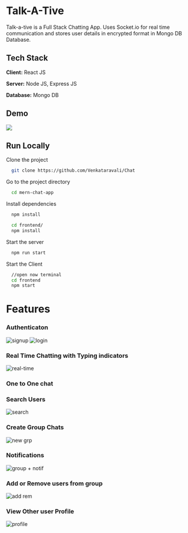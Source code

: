 
# Talk-A-Tive

Talk-a-tive is a Full Stack Chatting App.
Uses Socket.io for real time communication and stores user details in encrypted format in Mongo DB Database.
## Tech Stack

**Client:** React JS

**Server:** Node JS, Express JS

**Database:** Mongo DB
  
## Demo



![](https://github.com/piyush-eon/mern-chat-app/blob/master/screenshots/group%20%2B%20notif.PNG)
## Run Locally

Clone the project

```bash
  git clone https://github.com/Venkataravali/Chat
```

Go to the project directory

```bash
  cd mern-chat-app
```

Install dependencies

```bash
  npm install
```

```bash
  cd frontend/
  npm install
```

Start the server

```bash
  npm run start
```
Start the Client

```bash
  //open now terminal
  cd frontend
  npm start
```

  
# Features

### Authenticaton
![signup](https://github.com/Venkataravali/Chat/assets/125343215/3f4816d4-e796-4400-be7a-c3b913c378a6)
![login](https://github.com/Venkataravali/Chat/assets/125343215/68474c0c-158e-4e04-9600-3963abca2496)



### Real Time Chatting with Typing indicators
![real-time](https://github.com/Venkataravali/Chat/assets/125343215/c02b8558-b7cb-41ee-bcc8-74010ee9ef8f)


### One to One chat


### Search Users
![search](https://github.com/Venkataravali/Chat/assets/125343215/925bc3ac-8806-432b-bc13-ec63bcbf26d0)


### Create Group Chats
![new grp](https://github.com/Venkataravali/Chat/assets/125343215/9cb8a81a-2362-4688-9bfe-35f6ff2c8e90)


### Notifications 
![group + notif](https://github.com/Venkataravali/Chat/assets/125343215/1d20fe94-4280-40c6-898a-b40ee656ca8b)



### Add or Remove users from group
![add rem](https://github.com/Venkataravali/Chat/assets/125343215/3e77945b-f6de-4abb-99ad-9a3cb4b08d1f)


### View Other user Profile
![profile](https://github.com/Venkataravali/Chat/assets/125343215/398c5d50-95f1-4387-babc-286c78a93679)






  
